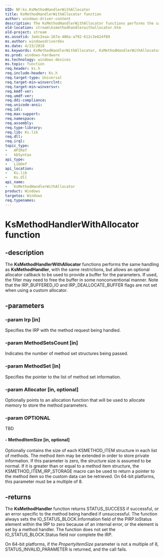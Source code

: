 ```yaml
---
UID: NF:ks.KsMethodHandlerWithAllocator
title: KsMethodHandlerWithAllocator function
author: windows-driver-content
description: The KsMethodHandlerWithAllocator functions performs the same handling as KsMethodHandler, with the same restrictions, but allows an optional allocator callback to be used to provide a buffer for the parameters.
old-location: stream\ksmethodhandlerwithallocator.htm
old-project: stream
ms.assetid: 3a4c2eaa-167a-406a-a792-612c3e624f89
ms.author: windowsdriverdev
ms.date: 4/23/2018
ms.keywords: KsMethodHandlerWithAllocator, KsMethodHandlerWithAllocator function [Streaming Media Devices], ks/KsMethodHandlerWithAllocator, ksfunc_b8089a49-086b-4695-bebd-6fc3817ed7e0.xml, stream.ksmethodhandlerwithallocator
ms.prod: windows-hardware
ms.technology: windows-devices
ms.topic: function
req.header: ks.h
req.include-header: Ks.h
req.target-type: Universal
req.target-min-winverclnt: 
req.target-min-winversvr: 
req.kmdf-ver: 
req.umdf-ver: 
req.ddi-compliance: 
req.unicode-ansi: 
req.idl: 
req.max-support: 
req.namespace: 
req.assembly: 
req.type-library: 
req.lib: Ks.lib
req.dll: 
req.irql: 
topic_type:
-	APIRef
-	kbSyntax
api_type:
-	LibDef
api_location:
-	Ks.lib
-	Ks.dll
api_name:
-	KsMethodHandlerWithAllocator
product: Windows
targetos: Windows
req.typenames: 
---
```


# KsMethodHandlerWithAllocator function


## -description


The <b>KsMethodHandlerWithAllocator</b> functions performs the same handling as <b>KsMethodHandler</b>, with the same restrictions, but allows an optional allocator callback to be used to provide a buffer for the parameters. If used, the filter may need to free the buffer in some nonconventional manner. Note that the IRP_BUFFERED_IO and IRP_DEALLOCATE_BUFFER flags are not set when using a custom allocator.


## -parameters




### -param Irp [in]

Specifies the IRP with the method request being handled.


### -param MethodSetsCount [in]

Indicates the number of method set structures being passed.


### -param MethodSet [in]

Specifies the pointer to the list of method set information.


### -param Allocator [in, optional]

Optionally points to an allocation function that will be used to allocate memory to store the method parameters.


### -param OPTIONAL

TBD




#### - MethodItemSize [in, optional]

Optionally contains the size of each KSMETHOD_ITEM structure in each list of methods. The method item may be extended in order to store private information. If this parameter is zero, the structure size is assumed to be normal. If it is greater than or equal to a method item structure, the KSMETHOD_ITEM_IRP_STORAGE macro can be used to return a pointer to the method item so the custom data can be retrieved. On 64-bit platforms, this parameter must be a multiple of 8.


## -returns



The <b>KsMethodHandler</b> function returns STATUS_SUCCESS if successful, or an error specific to the method being handled if unsuccessful. The function always sets the IO_STATUS_BLOCK.Information field of the PIRP.IoStatus element within the IRP to zero because of an internal error, or the element is set by a method handler. The function does not set the IO_STATUS_BLOCK.Status field nor complete the IRP.

On 64-bit platforms, if the <i>PropertyItemSize</i> parameter is not a multiple of 8, STATUS_INVALID_PARAMETER is returned, and the call fails.





